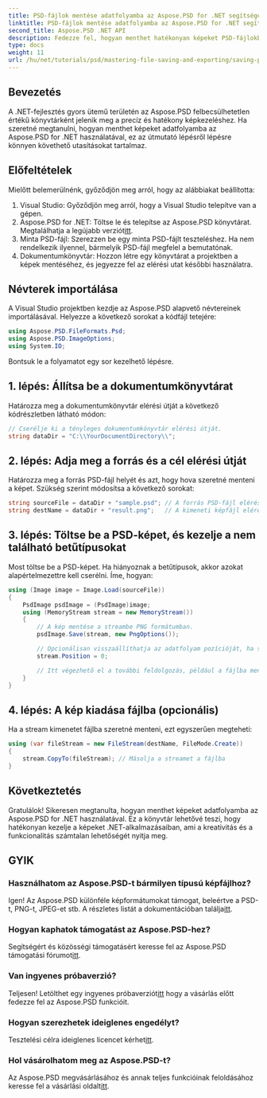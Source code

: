 ```yaml
---
title: PSD-fájlok mentése adatfolyamba az Aspose.PSD for .NET segítségével
linktitle: PSD-fájlok mentése adatfolyamba az Aspose.PSD for .NET segítségével
second_title: Aspose.PSD .NET API
description: Fedezze fel, hogyan menthet hatékonyan képeket PSD-fájlokból adatfolyamba az Aspose.PSD for .NET segítségével. Ez az átfogó, lépésenkénti útmutató lefedi az előfeltételeket, kódokat és technikákat.
type: docs
weight: 11
url: /hu/net/tutorials/psd/mastering-file-saving-and-exporting/saving-psd-files-to-streams/
---
```

## Bevezetés

A .NET-fejlesztés gyors ütemű területén az Aspose.PSD felbecsülhetetlen értékű könyvtárként jelenik meg a precíz és hatékony képkezeléshez. Ha szeretné megtanulni, hogyan menthet képeket adatfolyamba az Aspose.PSD for .NET használatával, ez az útmutató lépésről lépésre könnyen követhető utasításokat tartalmaz.

## Előfeltételek

Mielőtt belemerülnénk, győződjön meg arról, hogy az alábbiakat beállította:

1. Visual Studio: Győződjön meg arról, hogy a Visual Studio telepítve van a gépen.
2. Aspose.PSD for .NET: Töltse le és telepítse az Aspose.PSD könyvtárat. Megtalálhatja a legújabb verziót[itt](https://releases.aspose.com/psd/net/).
3. Minta PSD-fájl: Szerezzen be egy minta PSD-fájlt teszteléshez. Ha nem rendelkezik ilyennel, bármelyik PSD-fájl megfelel a bemutatónak.
4. Dokumentumkönyvtár: Hozzon létre egy könyvtárat a projektben a képek mentéséhez, és jegyezze fel az elérési utat későbbi használatra.

## Névterek importálása

A Visual Studio projektben kezdje az Aspose.PSD alapvető névtereinek importálásával. Helyezze a következő sorokat a kódfájl tetejére:

```csharp
using Aspose.PSD.FileFormats.Psd;
using Aspose.PSD.ImageOptions;
using System.IO;
```

Bontsuk le a folyamatot egy sor kezelhető lépésre.

## 1. lépés: Állítsa be a dokumentumkönyvtárat

Határozza meg a dokumentumkönyvtár elérési útját a következő kódrészletben látható módon:

```csharp
// Cserélje ki a tényleges dokumentumkönyvtár elérési útját.
string dataDir = "C:\\YourDocumentDirectory\\";
```

## 2. lépés: Adja meg a forrás és a cél elérési útját

Határozza meg a forrás PSD-fájl helyét és azt, hogy hova szeretné menteni a képet. Szükség szerint módosítsa a következő sorokat:

```csharp
string sourceFile = dataDir + "sample.psd"; // A forrás PSD-fájl elérési útja
string destName = dataDir + "result.png";   // A kimeneti képfájl elérési útja
```

## 3. lépés: Töltse be a PSD-képet, és kezelje a nem található betűtípusokat

Most töltse be a PSD-képet. Ha hiányoznak a betűtípusok, akkor azokat alapértelmezettre kell cserélni. Íme, hogyan:

```csharp
using (Image image = Image.Load(sourceFile))
{
    PsdImage psdImage = (PsdImage)image;
    using (MemoryStream stream = new MemoryStream())
    {
        // A kép mentése a streambe PNG formátumban.
        psdImage.Save(stream, new PngOptions());

        // Opcionálisan visszaállíthatja az adatfolyam pozícióját, ha szükséges
        stream.Position = 0;

        // Itt végezhető el a további feldolgozás, például a fájlba mentés vagy a hálózaton keresztüli küldés.
    }
}
```

## 4. lépés: A kép kiadása fájlba (opcionális)

Ha a stream kimenetet fájlba szeretné menteni, ezt egyszerűen megteheti:

```csharp
using (var fileStream = new FileStream(destName, FileMode.Create))
{
    stream.CopyTo(fileStream); // Másolja a streamet a fájlba
}
```

## Következtetés

Gratulálok! Sikeresen megtanulta, hogyan menthet képeket adatfolyamba az Aspose.PSD for .NET használatával. Ez a könyvtár lehetővé teszi, hogy hatékonyan kezelje a képeket .NET-alkalmazásaiban, ami a kreativitás és a funkcionalitás számtalan lehetőségét nyitja meg.

## GYIK

### Használhatom az Aspose.PSD-t bármilyen típusú képfájlhoz?
 Igen! Az Aspose.PSD különféle képformátumokat támogat, beleértve a PSD-t, PNG-t, JPEG-et stb. A részletes listát a dokumentációban találja[itt](https://reference.aspose.com/psd/net/).

### Hogyan kaphatok támogatást az Aspose.PSD-hez?
Segítségért és közösségi támogatásért keresse fel az Aspose.PSD támogatási fórumot[itt](https://forum.aspose.com/c/psd/34).

### Van ingyenes próbaverzió?
 Teljesen! Letölthet egy ingyenes próbaverziót[itt](https://releases.aspose.com/) hogy a vásárlás előtt fedezze fel az Aspose.PSD funkcióit.

### Hogyan szerezhetek ideiglenes engedélyt?
 Tesztelési célra ideiglenes licencet kérhet[itt](https://purchase.conholdate.com/temporary-license/).

### Hol vásárolhatom meg az Aspose.PSD-t?
 Az Aspose.PSD megvásárlásához és annak teljes funkcióinak feloldásához keresse fel a vásárlási oldalt[itt](https://purchase.conholdate.com/buy).